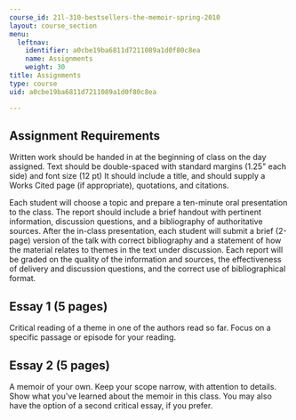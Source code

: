 ```yaml
---
course_id: 21l-310-bestsellers-the-memoir-spring-2010
layout: course_section
menu:
  leftnav:
    identifier: a0cbe19ba6811d7211089a1d0f80c8ea
    name: Assignments
    weight: 30
title: Assignments
type: course
uid: a0cbe19ba6811d7211089a1d0f80c8ea

---
```


Assignment Requirements
-----------------------

Written work should be handed in at the beginning of class on the day assigned. Text should be double-spaced with standard margins (1.25" each side) and font size (12 pt) It should include a title, and should supply a Works Cited page (if appropriate), quotations, and citations.

Each student will choose a topic and prepare a ten-minute oral presentation to the class. The report should include a brief handout with pertinent information, discussion questions, and a bibliography of authoritative sources. After the in-class presentation, each student will submit a brief (2-page) version of the talk with correct bibliography and a statement of how the material relates to themes in the text under discussion. Each report will be graded on the quality of the information and sources, the effectiveness of delivery and discussion questions, and the correct use of bibliographical format.

Essay 1 (5 pages)
-----------------

Critical reading of a theme in one of the authors read so far. Focus on a specific passage or episode for your reading.

Essay 2 (5 pages)
-----------------

A memoir of your own. Keep your scope narrow, with attention to details. Show what you've learned about the memoir in this class. You may also have the option of a second critical essay, if you prefer.